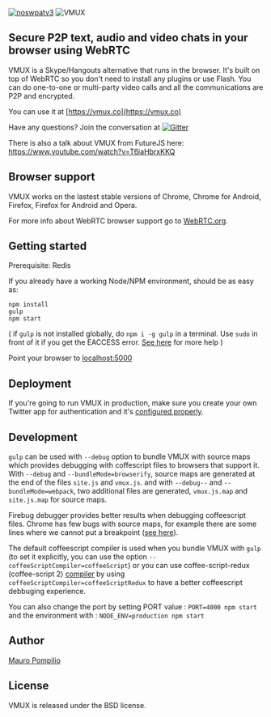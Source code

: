 [![noswpatv3](http://zoobab.wdfiles.com/local--files/start/noupcv3.jpg)](https://ffii.org/donate-now-to-save-europe-from-software-patents-says-ffii/)
![VMUX](http://i.imgur.com/ykMRrTV.png)

## Secure P2P text, audio and video chats in your browser using WebRTC

VMUX is a Skype/Hangouts alternative that runs in the browser. It's built on top of WebRTC so you don't need to install any plugins or use Flash. You can do one-to-one or multi-party video calls and all the communications are P2P and encrypted.

You can use it at [https://vmux.co](https://vmux.co)

Have any questions? Join the conversation at [![Gitter](https://badges.gitter.im/malditogeek/vmux.png)](https://gitter.im/malditogeek/vmux)

There is also a talk about VMUX from FutureJS here: <https://www.youtube.com/watch?v=T6iaHbrxKKQ>

## Browser support

VMUX works on the lastest stable versions of Chrome, Chrome for Android, Firefox, Firefox for Android and Opera.

For more info about WebRTC browser support go to [WebRTC.org](http://webrtc.org/).

## Getting started

Prerequisite: Redis

If you already have a working Node/NPM environment, should be as easy as:

    npm install
    gulp
    npm start

( if `gulp` is not installed globally, do `npm i -g gulp` in a terminal. 
Use `sudo` in front of it if you get the EACCESS error. [See here](https://github.com/gulpjs/gulp/blob/master/docs/getting-started.md#getting-started) for more help )

Point your browser to [localhost:5000](http://localhost:5000/)

## Deployment

If you're going to run VMUX in production, make sure you create your own Twitter app for authentication and it's [configured properly](http://i.imgur.com/jlIuRQl.png).

## Development

```gulp``` can be used with ```--debug``` option to bundle VMUX with source maps which provides debugging with coffescript files to browsers that support it.
With ```--debug``` and ```--bundleMode=browserify```, source maps are generated at the end of the files ```site.js``` and ```vmux.js```.
and with ```--debug--``` and ```--bundleMode=webpack```, two additional files are generated, ```vmux.js.map``` and ```site.js.map``` for source maps.

Firebug debugger provides better results when debugging coffeescript files. Chrome has few bugs with source maps, for example there are some lines where we cannot put a breakpoint ([see here](https://code.google.com/p/chromium/issues/list?can=2&q=sourcemap+breakpoint&colspec=ID+Pri+M+Iteration+ReleaseBlock+Cr+Status+Owner+Summary+OS+Modified&x=m&y=releaseblock&cells=tiles)).

The default coffeescript compiler is used when you bundle VMUX with ```gulp``` (to set it explicitly, you can use the option ```--coffeeScriptCompiler=coffeeScript```)
or you can use coffee-script-redux (coffee-script 2) [compiler](https://github.com/michaelficarra/CoffeeScriptRedux) by using ```coffeeScriptCompiler=coffeeScriptRedux``` to have a better coffeescript debbuging experience.

You can also change the port by setting PORT value : ```PORT=4000 npm start``` and the environment with : ```NODE_ENV=production npm start```

## Author

[Mauro Pompilio](https://twitter.com/malditogeek)

## License

VMUX is released under the BSD license.
